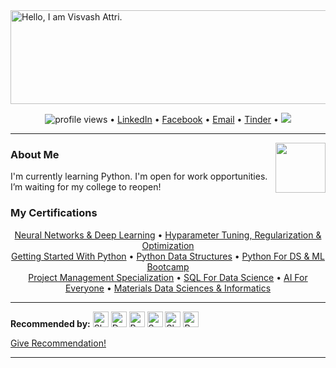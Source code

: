 <html>
  
<head>
</head>

<body>
<a href="https://github.com/visvash?tab=repositories"><img border="0" alt="Hello, I am Visvash Attri." src="https://user-images.githubusercontent.com/44068838/102277599-879acc00-3f4e-11eb-99df-5778f1fbbd9d.png" width="1250" height="150"></a>

<p align="center">
  <img src="https://komarev.com/ghpvc/?username=visvash&color=green&style=plastic" alt="profile views"> •  
  <a href="https://www.linkedin.com/in/visvash-attri/">LinkedIn</a>  •
  <a href="https://www.facebook.com/visvash.attri/">Facebook</a> •
  <a href="mailto:visvashattri303@gmail.com">Email</a> •
  <a href="https://www.homemade-gifts-made-easy.com/image-files/funny-love-quotes-vitamin-me.png">Tinder</a> •
  <img src="https://img.shields.io/github/followers/visvash?label=Follow&style=social">
</p>

---

<img src="https://user-images.githubusercontent.com/44068838/102390350-4f50c780-3ffa-11eb-8fbe-aade00937c60.gif" align="right" width=80/>
<h3> About Me </h3>
<p>I'm currently learning Python.
I'm open for work opportunities.
I’m waiting for my college to reopen!</p>


  ### My Certifications
  <p align="center">
    <a href="https://www.coursera.org/account/accomplishments/verify/YUQ4PG6W2BUD">Neural Networks & Deep Learning</a> •
    <a href="https://www.coursera.org/account/accomplishments/verify/VYBTNSED6J52">Hyparameter Tuning, Regularization & Optimization</a><br>
    <a href="https://www.coursera.org/account/accomplishments/verify/E7R4CT7R6FF8">Getting Started With Python</a> •
    <a href="https://www.coursera.org/account/accomplishments/verify/W42Q8748XXEK">Python Data Structures</a> •
    <a href="https://www.udemy.com/certificate/UC-da98546b-09e1-47d0-8269-ef81c9e9abd5/">Python For DS & ML Bootcamp</a><br>
    <a href="https://www.coursera.org/account/accomplishments/specialization/FQG294ZB7JE8">Project Management Specialization</a> •
    <a href="https://www.coursera.org/account/accomplishments/verify/6VT9V8TJAS6V">SQL For Data Science</a> •
    <a href="https://www.coursera.org/account/accomplishments/verify/9SDA8R2678YQ">AI For Everyone</a> •
    <a href="https://www.coursera.org/account/accomplishments/verify/YX4GY3RAZKRN">Materials Data Sciences & Informatics</a>
  </p>
  
---
<b>Recommended by:</b> <a href="https://github.com/Shreyansh1610" title="Shreyansh Jain"><img border="0.5" alt="Shreyansh Jain" src="https://avatars0.githubusercontent.com/u/46454689?s=460&u=c51d4e1224f3ccf43fc108ea9ea1aa25693d4d50&v=4" width="25" height="25"></a> <a href="https://github.com/ItZ-Debaditya" title="Debaditya Barman"><img border="0.5" alt="Debaditya Barman" src="https://avatars0.githubusercontent.com/u/53126412?s=460&u=7671f560324b3f0b0ac9a804ad80eb7f08423d70&v=4" width="25" height="25"></a> <a href="https://github.com/RupinSamria" title="Rupin Samaria"><img border="0.5" alt="Rupin Samaria" src="https://avatars0.githubusercontent.com/u/43100245?s=460&u=3cfa69d9e94c9e166c1fd3f55f948789369a0558&v=4" width="25" height="25"></a> <a href="https://github.com/SanjeevKrishnan" title="Sanjeev Krishnan"><img border="0.5" alt="Sanjeev Krishnan" src="https://avatars3.githubusercontent.com/u/48995612?s=460&u=3234f6da21e7fb67cd6ee4f6e99fa0de85515b60&v=4" width="25" height="25"></a> <a href="https://github.com/sheetalojha" title="Sheetal Ojha"><img border="0.5" alt="Sheetal Ojha" src="https://media-exp1.licdn.com/dms/image/C4E03AQHbQCqKs8Idjg/profile-displayphoto-shrink_400_400/0/1600957425366?e=1613606400&v=beta&t=kmG5_oCtcHKV_bOr_OKVnEzalO9wjwGOIWxPrFD7pxc" width="25" height="25"></a> <a href="https://github.com/c0deek" title="Prateek Tripathi"><img border="0.5" alt="Prateek Tripathi" src="https://avatars1.githubusercontent.com/u/50200305?s=460&u=905b6d3f3615840d7e1afa9f5b25031f899aad56&v=4" width="25" height="25"></a>

<a href="https://github.com/visvash/visvash/issues/new?assignees=&labels=&template=recommend-visvash-attri.md&title=">Give Recommendation!</a>

---
</body>
</html>
